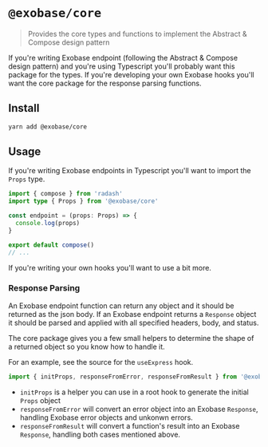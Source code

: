 # `@exobase/core`

> Provides the core types and functions to implement the Abstract & Compose design pattern

If you're writing Exobase endpoint (following the Abstract & Compose design pattern) and you're using Typescript you'll probably want this package for the types. If you're developing your own Exobase hooks you'll want the core package for the response parsing functions.

## Install

```sh
yarn add @exobase/core
```

## Usage

If you're writing Exobase endpoints in Typescript you'll want to import the `Props` type.

```ts
import { compose } from 'radash'
import type { Props } from '@exobase/core'

const endpoint = (props: Props) => {
  console.log(props)
}

export default compose()
// ...
```

If you're writing your own hooks you'll want to use a bit more.

### Response Parsing

An Exobase endpoint function can return any object and it should be returned as the json body. If an Exobase endpoint returns a `Response` object it should be parsed and applied with all specified headers, body, and status.

The core package gives you a few small helpers to determine the shape of a returned object so you know how to handle it.

For an example, see the source for the `useExpress` hook.

```ts
import { initProps, responseFromError, responseFromResult } from '@exobase/core'
```

- `initProps` is a helper you can use in a root hook to generate the initial `Props` object
- `responseFromError` will convert an error object into an Exobase `Response`, handling Exobase error objects and unkonwn errors.
- `responseFromResult` will convert a function's result into an Exobase `Response`, handling both cases mentioned above.
